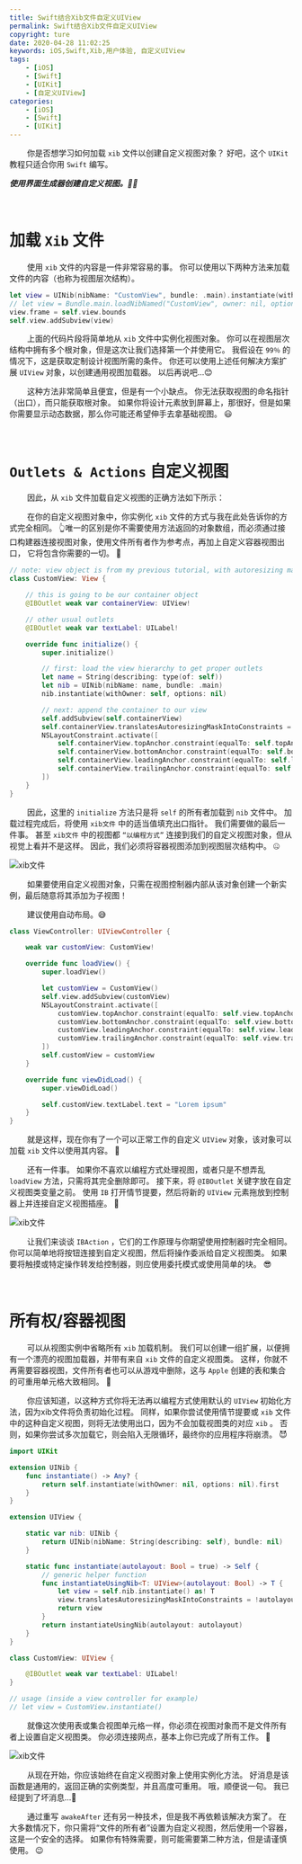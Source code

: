 ```yaml
---
title: Swift结合Xib文件自定义UIView
permalink: Swift结合Xib文件自定义UIView
copyright: ture
date: 2020-04-28 11:02:25
keywords: iOS,Swift,Xib,用户体验, 自定义UIView
tags:
    - [iOS]
    - [Swift]
    - [UIKit]
    - [自定义UIView]
categories:
    - [iOS]
    - [Swift]
    - [UIKit]
---
```


&nbsp;&nbsp;&nbsp;&nbsp;&nbsp;&nbsp;&nbsp;&nbsp;你是否想学习如何加载 ```xib``` 文件以创建自定义视图对象？ 好吧，这个 ```UIKit``` 教程只适合你用 ```Swift``` 编写。

***使用界面生成器创建自定义视图。🤷‍♂️***

</br>

# **加载 ``Xib`` 文件**

&nbsp;&nbsp;&nbsp;&nbsp;&nbsp;&nbsp;&nbsp;&nbsp;使用 ```xib``` 文件的内容是一件非常容易的事。 你可以使用以下两种方法来加载文件的内容（也称为视图层次结构）。

``` Swift
let view = UINib(nibName: "CustomView", bundle: .main).instantiate(withOwner: nil, options: nil).first as! UIView
// let view = Bundle.main.loadNibNamed("CustomView", owner: nil, options: nil)!.first as! UIView // does the same as above
view.frame = self.view.bounds
self.view.addSubview(view)
```


<!-- more -->


&nbsp;&nbsp;&nbsp;&nbsp;&nbsp;&nbsp;&nbsp;&nbsp;上面的代码片段将简单地从 ```xib``` 文件中实例化视图对象。 你可以在视图层次结构中拥有多个根对象，但是这次让我们选择第一个并使用它。 我假设在 ```99％``` 的情况下，这是获取定制设计视图所需的条件。 你还可以使用上述任何解决方案扩展 ```UIView``` 对象，以创建通用视图加载器。 以后再说吧...😊

&nbsp;&nbsp;&nbsp;&nbsp;&nbsp;&nbsp;&nbsp;&nbsp;这种方法非常简单且便宜，但是有一个小缺点。 你无法获取视图的命名指针（出口），而只能获取根对象。 如果你将设计元素放到屏幕上，那很好，但是如果你需要显示动态数据，那么你可能还希望伸手去拿基础视图。 😃

</br>

# **``Outlets & Actions`` 自定义视图**

&nbsp;&nbsp;&nbsp;&nbsp;&nbsp;&nbsp;&nbsp;&nbsp;因此，从 ```xib``` 文件加载自定义视图的正确方法如下所示：

&nbsp;&nbsp;&nbsp;&nbsp;&nbsp;&nbsp;&nbsp;&nbsp;在你的自定义视图对象中，你实例化 ```xib``` 文件的方式与我在此处告诉你的方式完全相同。 👆唯一的区别是你不需要使用方法返回的对象数组，而必须通过接口构建器连接视图对象，使用文件所有者作为参考点，再加上自定义容器视图出口， 它将包含你需要的一切。 🤨

``` Swift
// note: view object is from my previous tutorial, with autoresizing masks disabled
class CustomView: View {

    // this is going to be our container object
    @IBOutlet weak var containerView: UIView!

    // other usual outlets
    @IBOutlet weak var textLabel: UILabel!

    override func initialize() {
        super.initialize()

        // first: load the view hierarchy to get proper outlets
        let name = String(describing: type(of: self))
        let nib = UINib(nibName: name, bundle: .main)
        nib.instantiate(withOwner: self, options: nil)

        // next: append the container to our view
        self.addSubview(self.containerView)
        self.containerView.translatesAutoresizingMaskIntoConstraints = false
        NSLayoutConstraint.activate([
            self.containerView.topAnchor.constraint(equalTo: self.topAnchor),
            self.containerView.bottomAnchor.constraint(equalTo: self.bottomAnchor),
            self.containerView.leadingAnchor.constraint(equalTo: self.leadingAnchor),
            self.containerView.trailingAnchor.constraint(equalTo: self.trailingAnchor),
        ])
    }
}
```

&nbsp;&nbsp;&nbsp;&nbsp;&nbsp;&nbsp;&nbsp;&nbsp;因此，这里的 ```initialize``` 方法只是将 ```self``` 的所有者加载到 ```nib``` 文件中。 加载过程完成后，将使用 ```xib文件``` 中的适当值填充出口指针。 我们需要做的最后一件事。 甚至 ```xib文件``` 中的视图都 ```“以编程方式”``` 连接到我们的自定义视图对象，但从视觉上看并不是这样。 因此，我们必须将容器视图添加到视图层次结构中。 🤐

![xib文件](http://q8wtfza4q.bkt.clouddn.com/xu-stp1.jpg "")


&nbsp;&nbsp;&nbsp;&nbsp;&nbsp;&nbsp;&nbsp;&nbsp;如果要使用自定义视图对象，只需在视图控制器内部从该对象创建一个新实例，最后随意将其添加为子视图！

&nbsp;&nbsp;&nbsp;&nbsp;&nbsp;&nbsp;&nbsp;&nbsp;建议使用自动布局。😅

``` Swift
class ViewController: UIViewController {

    weak var customView: CustomView!

    override func loadView() {
        super.loadView()

        let customView = CustomView()
        self.view.addSubview(customView)
        NSLayoutConstraint.activate([
            customView.topAnchor.constraint(equalTo: self.view.topAnchor),
            customView.bottomAnchor.constraint(equalTo: self.view.bottomAnchor),
            customView.leadingAnchor.constraint(equalTo: self.view.leadingAnchor),
            customView.trailingAnchor.constraint(equalTo: self.view.trailingAnchor),
        ])
        self.customView = customView
    }

    override func viewDidLoad() {
        super.viewDidLoad()

        self.customView.textLabel.text = "Lorem ipsum"
    }
}
```

&nbsp;&nbsp;&nbsp;&nbsp;&nbsp;&nbsp;&nbsp;&nbsp;就是这样，现在你有了一个可以正常工作的自定义 ```UIView``` 对象，该对象可以加载 ```xib``` 文件以使用其内容。  🤪

&nbsp;&nbsp;&nbsp;&nbsp;&nbsp;&nbsp;&nbsp;&nbsp;还有一件事。 如果你不喜欢以编程方式处理视图，或者只是不想弄乱 ```loadView``` 方法，只需将其完全删除即可。 接下来，将 ```@IBOutlet``` 关键字放在自定义视图类变量之前。 使用 ```IB``` 打开情节提要，然后将新的 ```UIView``` 元素拖放到控制器上并连接自定义视图插座。 💫

![xib文件](http://q8wtfza4q.bkt.clouddn.com/xu-stp2.png "")

&nbsp;&nbsp;&nbsp;&nbsp;&nbsp;&nbsp;&nbsp;&nbsp;让我们来谈谈 ```IBAction``` ，它们的工作原理与你期望使用控制器时完全相同。 你可以简单地将按钮连接到自定义视图，然后将操作委派给自定义视图类。 如果要将触摸或特定操作转发给控制器，则应使用委托模式或使用简单的块。 😎

</br>

# **所有权/容器视图**

&nbsp;&nbsp;&nbsp;&nbsp;&nbsp;&nbsp;&nbsp;&nbsp;可以从视图实例中省略所有 ```xib``` 加载机制。 我们可以创建一组扩展，以便拥有一个漂亮的视图加载器，并带有来自 ```xib``` 文件的自定义视图类。 这样，你就不再需要容器视图，文件所有者也可以从游戏中删除，这与 ```Apple``` 创建的表和集合的可重用单元格大致相同。 🍎

&nbsp;&nbsp;&nbsp;&nbsp;&nbsp;&nbsp;&nbsp;&nbsp;你应该知道，以这种方式你将无法再以编程方式使用默认的 ```UIView``` 初始化方法，因为xib文件将负责初始化过程。 同样，如果你尝试使用情节提要或 ```xib``` 文件中的这种自定义视图，则将无法使用出口，因为不会加载视图类的对应 ```xib``` 。 否则，如果你尝试多次加载它，则会陷入无限循环，最终你的应用程序将崩溃。 😈

``` Swift
import UIKit

extension UINib {
    func instantiate() -> Any? {
        return self.instantiate(withOwner: nil, options: nil).first
    }
}

extension UIView {

    static var nib: UINib {
        return UINib(nibName: String(describing: self), bundle: nil)
    }

    static func instantiate(autolayout: Bool = true) -> Self {
        // generic helper function
        func instantiateUsingNib<T: UIView>(autolayout: Bool) -> T {
            let view = self.nib.instantiate() as! T
            view.translatesAutoresizingMaskIntoConstraints = !autolayout
            return view
        }
        return instantiateUsingNib(autolayout: autolayout)
    }
}

class CustomView: UIView {

    @IBOutlet weak var textLabel: UILabel!
}

// usage (inside a view controller for example)
// let view = CustomView.instantiate()
```

&nbsp;&nbsp;&nbsp;&nbsp;&nbsp;&nbsp;&nbsp;&nbsp;就像这次使用表或集合视图单元格一样，你必须在视图对象而不是文件所有者上设置自定义视图类。 你必须连接网点，基本上你已完成了所有工作。 🤞

![xib文件](http://q8wtfza4q.bkt.clouddn.com/xu-stp3.png "")

&nbsp;&nbsp;&nbsp;&nbsp;&nbsp;&nbsp;&nbsp;&nbsp;从现在开始，你应该始终在自定义视图对象上使用实例化方法。 好消息是该函数是通用的，返回正确的实例类型，并且高度可重用。 哦，顺便说一句。 我已经提到了坏消息...🤪

&nbsp;&nbsp;&nbsp;&nbsp;&nbsp;&nbsp;&nbsp;&nbsp;通过重写 ```awakeAfter``` 还有另一种技术，但是我不再依赖该解决方案了。 在大多数情况下，你只需将“文件的所有者”设置为自定义视图，然后使用一个容器，这是一个安全的选择。 如果你有特殊需要，则可能需要第二种方法，但是请谨慎使用。 😉